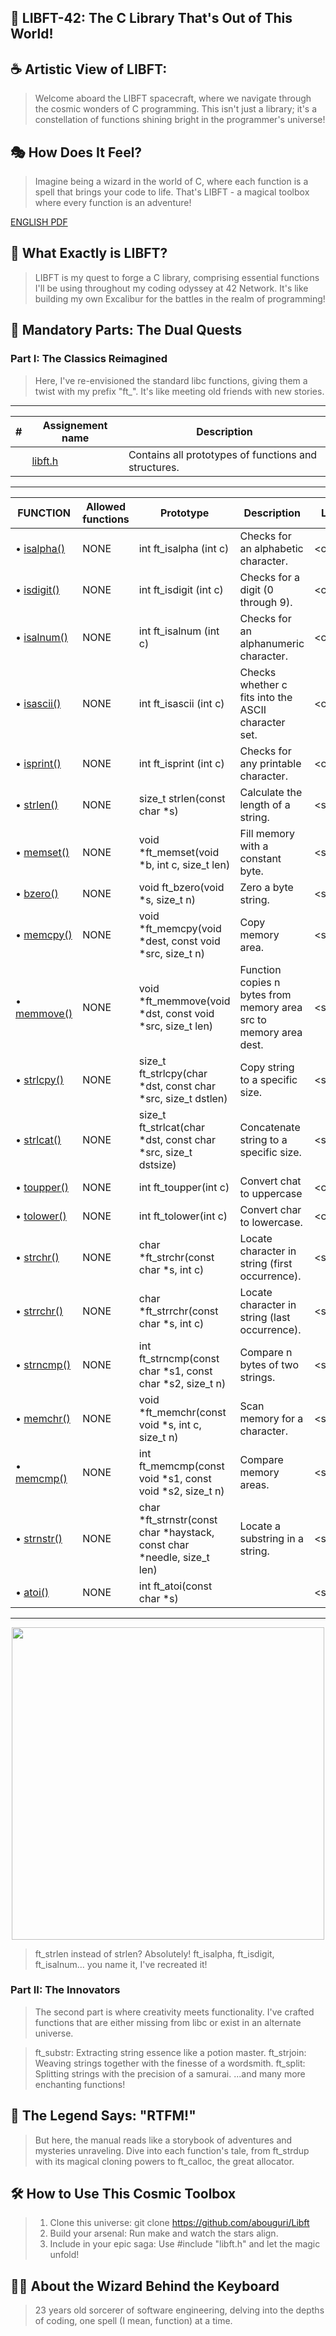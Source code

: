
## 🚀 LIBFT-42: The C Library That's Out of This World!
## ☕ Artistic View of LIBFT:
>Welcome aboard the LIBFT spacecraft, where we navigate through the cosmic wonders of C programming. This isn't just a library; it's a constellation of functions shining bright in the programmer's universe!

## 🎭 How Does It Feel?
>Imagine being a wizard in the world of C, where each function is a spell that brings your code to life. That's LIBFT - a magical toolbox where every function is an adventure!

[ENGLISH PDF](https://github.com/abouguri/Libft/blob/main/en.subject.pdf)

## 📖 What Exactly is LIBFT?
>LIBFT is my quest to forge a C library, comprising essential functions I'll be using throughout my coding odyssey at 42 Network. It's like building my own Excalibur for the battles in the realm of programming!

## 🔧 Mandatory Parts: The Dual Quests
### Part I: The Classics Reimagined
>Here, I've re-envisioned the standard libc functions, giving them a twist with my prefix "ft_". It's like meeting old friends with new stories.

<p align=center>

---

| # | Assignement name | Description |
|---|---               |---          |
|   | [libft.h](https://github.com/abouguri/libft/blob/main/libft.h) |  Contains all prototypes of functions and structures. |

---

| FUNCTION      | Allowed functions | Prototype | Description | Library |
|---		|---                |---        |---          |---      |
| • [isalpha()](https://github.com/abouguri/libft/blob/main/ft_isalpha.c) | NONE	   | int	ft_isalpha (int	c)     | Checks for an alphabetic character.                   | <ctype.h> |
| • [isdigit()](https://github.com/abouguri/libft/blob/main/ft_isdigit.c) | NONE	   | int	ft_isdigit (int	c)     | Checks for a digit (0 through 9).                     | <ctype.h> |
| • [isalnum()](https://github.com/abouguri/libft/blob/main/ft_isalnum.c) | NONE	   | int	ft_isalnum (int	c)     | Checks for an alphanumeric character.                 | <ctype.h> |
| • [isascii()](https://github.com/abouguri/libft/blob/main/ft_isascii.c) | NONE	   | int	ft_isascii (int c)     | Checks whether c fits into the ASCII character set.   | <ctype.h> |
| • [isprint()](https://github.com/abouguri/libft/blob/main/ft_isprint.c) | NONE	   | int	ft_isprint (int c)     | Checks for any printable character.                   | <ctype.h> |
| • [strlen()](https://github.com/abouguri/libft/blob/main/ft_strlen.c)   | NONE	   | size_t 	strlen(const char *s)  | Calculate the length of a string.                     | <string.h> | 
| • [memset()](https://github.com/abouguri/libft/blob/main/ft_memset.c)   | NONE   	   | void	*ft_memset(void *b, int c, size_t len) | Fill memory with a constant byte. | <string.h> |
| • [bzero()](https://github.com/abouguri/libft/blob/main/ft_bzero.c)     | NONE	   | void	ft_bzero(void *s, size_t n) | Zero a byte string.                          | <string.h> |
| • [memcpy()](https://github.com/abouguri/libft/blob/main/ft_memcpy.c)   | NONE	   | void	*ft_memcpy(void *dest, const void *src, size_t n)   | Copy memory area.    | <string.h> | 
| • [memmove()](https://github.com/abouguri/libft/blob/main/ft_memmove.c) | NONE	   | void	*ft_memmove(void *dst, const void *src, size_t len) | Function copies n bytes from memory area src to memory area dest. | <string.h> |
| • [strlcpy()](https://github.com/abouguri/libft/blob/main/ft_strlcpy.c) | NONE	   | size_t	ft_strlcpy(char *dst, const char *src, size_t dstlen) |  Copy string to a specific size. | <string.h> |
| • [strlcat()](https://github.com/abouguri/libft/blob/main/ft_strlcat.c) | NONE	   | size_t	ft_strlcat(char	*dst, const char	*src, size_t	dstsize) | Concatenate string to a specific size. | <string.h> |
| • [toupper()](https://github.com/abouguri/libft/blob/main/ft_toupper.c) | NONE	   | int	ft_toupper(int c) | Convert chat to uppercase | <ctype.h> |
| • [tolower()](https://github.com/abouguri/libft/blob/main/ft_tolower.c) | NONE	   | int	ft_tolower(int c) |  Convert char to lowercase. | <ctype.h> |
| • [strchr()](https://github.com/abouguri/libft/blob/main/ft_strchr.c)   | NONE   	   | char	*ft_strchr(const char *s, int c)  |  Locate character in string (first occurrence). | <string.h> |
| • [strrchr()](https://github.com/abouguri/libft/blob/main/ft_strrchr.c) | NONE	   | char	*ft_strrchr(const char *s, int c) |  Locate character in string (last occurrence).  | <string.h> |
| • [strncmp()](https://github.com/abouguri/libft/blob/main/ft_strncmp.c) | NONE	   | int	ft_strncmp(const char *s1, const char *s2, size_t n)  | Compare n bytes of two strings.  | <string.h> |
| • [memchr()](https://github.com/abouguri/libft/blob/main/ft_memchr.c)   | NONE	   | void	*ft_memchr(const void *s, int c, size_t n) | Scan memory for a character. | <string.h> |
| • [memcmp()](https://github.com/abouguri/libft/blob/main/ft_memcmp.c)   | NONE	   | int	ft_memcmp(const void *s1, const void *s2, size_t n) | Compare memory areas.  | <string.h> |
| • [strnstr()](https://github.com/abouguri/libft/blob/main/ft_strnstr.c) | NONE	   | char	*ft_strnstr(const char	*haystack, const char	*needle, size_t	len) | Locate a substring in a string.  | <string.h> |
| • [atoi()](https://github.com/abouguri/libft/blob/main/ft_atoi.c)       | NONE	   |  int	ft_atoi(const char *s)  |  | <stdlib.h> |

---
</p>
<p align="center">
<img src="https://i.kym-cdn.com/photos/images/original/000/131/662/22711800_646849b145.jpg" width="500">
</p>

>ft_strlen instead of strlen? Absolutely!
>ft_isalpha, ft_isdigit, ft_isalnum... you name it, I've recreated it!

### Part II: The Innovators
>The second part is where creativity meets functionality. I've crafted functions that are either missing from libc or exist in an alternate universe.

>ft_substr: Extracting string essence like a potion master.
>ft_strjoin: Weaving strings together with the finesse of a wordsmith.
>ft_split: Splitting strings with the precision of a samurai.
>...and many more enchanting functions!

##  🌌 The Legend Says: "RTFM!"
>But here, the manual reads like a storybook of adventures and mysteries unraveling. Dive into each function's tale, from ft_strdup with its magical cloning powers to ft_calloc, the great allocator.

## 🛠️ How to Use This Cosmic Toolbox
>1. Clone this universe: git clone https://github.com/abouguri/Libft 
>2. Build your arsenal: Run make and watch the stars align.
>3. Include in your epic saga: Use #include "libft.h" and let the magic unfold!

## 🧙‍♂️ About the Wizard Behind the Keyboard
>23 years old sorcerer of software engineering, delving into the depths of coding, one spell (I mean, function) at a time.
